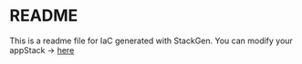 # README
This is a readme file for IaC generated with StackGen.
You can modify your appStack -> [here](http://main.dev.stackgen.com/appstacks/019286f0-911e-436e-8447-ff9276dcc1ee)

